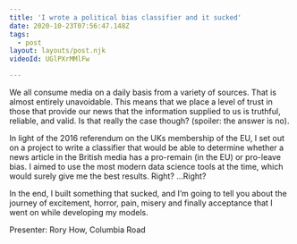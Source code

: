 ```yaml
---
title: 'I wrote a political bias classifier and it sucked'
date: 2020-10-23T07:56:47.148Z
tags:
  - post
layout: layouts/post.njk
videoId: UGlPXrMMlFw

---
```


<!--- You can insert a short description here -->
We all consume media on a daily basis from a variety of sources. That is almost entirely unavoidable. This means that we place a level of trust in those that provide our news that the information supplied to us is truthful, reliable, and valid. Is that really the case though? (spoiler: the answer is no).

In light of the 2016 referendum on the UKs membership of the EU, I set out on a project to write a classifier that would be able to determine whether a news article in the British media has a pro-remain (in the EU) or pro-leave bias. I aimed to use the most modern data science tools at the time, which would surely give me the best results. Right? ...Right?

In the end, I built something that sucked, and I’m going to tell you about the journey of excitement, horror, pain, misery and finally acceptance that I went on while developing my models.

Presenter: Rory How, Columbia Road